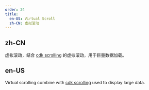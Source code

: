```yaml
---
order: 24
title:
  en-US: Virtual Scroll
  zh-CN: 虚拟滚动
---
```


## zh-CN

虚拟滚动，结合 [cdk scrolling](https://material.angular.io/cdk/scrolling/overview) 的虚拟滚动，用于巨量数据加载。

## en-US

Virtual scrolling combine with [cdk scrolling](https://material.angular.io/cdk/scrolling/overview) used to display large data.
